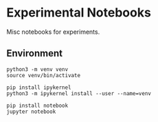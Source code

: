 # Experimental Notebooks

Misc notebooks for experiments.

## Environment

```
python3 -m venv venv
source venv/bin/activate

pip install ipykernel
python3 -m ipykernel install --user --name=venv
```

```
pip install notebook
jupyter notebook
```